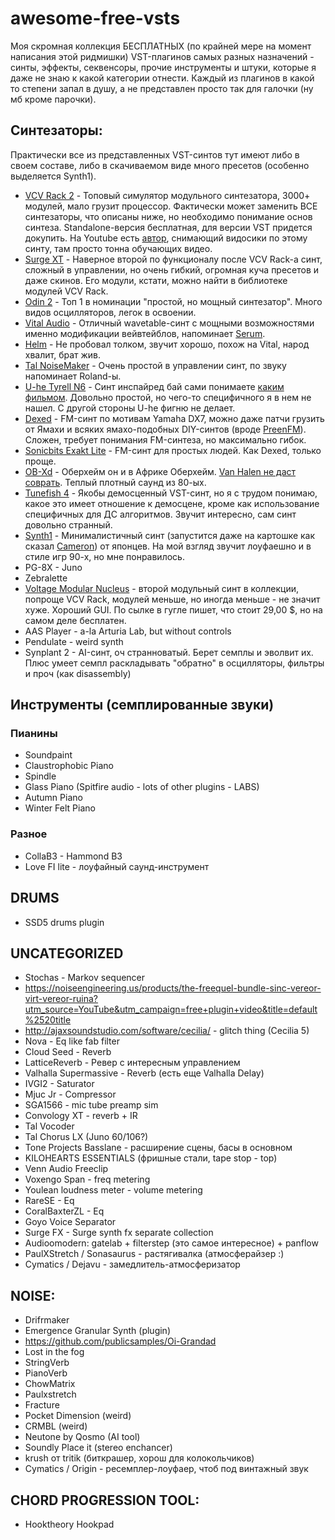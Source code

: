 # awesome-free-vsts
Моя скромная коллекция БЕСПЛАТНЫХ (по крайней мере на момент написания этой ридмишки) VST-плагинов самых разных назначений - синты, эффекты, секвенсоры, прочие инструменты и штуки, которые я даже не знаю к какой категории отнести. Каждый из плагинов в какой то степени запал в душу, а не представлен просто так для галочки (ну мб кроме парочки).

## Синтезаторы:

Практически все из представленных VST-синтов тут имеют либо в своем составе, либо в скачиваемом виде много пресетов (особенно выделяется Synth1).

- [VCV Rack 2](https://vcvrack.com) - Топовый симулятор модульного синтезатора, 3000+ модулей, мало грузит процессор. Фактически может заменить ВСЕ синтезаторы, что описаны ниже, но необходимо понимание основ синтеза. Standalone-версия бесплатная, для версии VST придется докупить. На Youtube есть [автор](https://www.youtube.com/channel/UCuWKHSHTHMV_nVSeNH4gYAg), снимающий видосики по этому синту, там просто тонна обучающих видео.
- [Surge XT](https://surge-synthesizer.github.io) - Наверное второй по функционалу после VCV Rack-а синт, сложный в управлении, но очень гибкий, огромная куча пресетов и даже скинов. Его модули, кстати, можно найти в библиотеке модулей VCV Rack.
- [Odin 2](https://thewavewarden.com/pages/odin-2) - Топ 1 в номинации "простой, но мощный синтезатор". Много видов осцилляторов, легок в освоении.
- [Vital Audio](https://vital.audio/) - Отличный wavetable-синт с мощными возможностями именно модификации вейвтейблов, напоминает [Serum](https://xferrecords.com/products/serum).
- [Helm](https://tytel.org/helm) - Не пробовал толком, звучит хорошо, похож на Vital, народ хвалит, брат жив.
- [Tal NoiseMaker](https://tal-software.com/products/tal-noisemaker) - Очень простой в управлении синт, по звуку напоминает Roland-ы.
- [U-he Tyrell N6](https://u-he.com/products/tyrelln6) - Синт инспайред бай сами понимаете [каким фильмом](https://www.imdb.com/title/tt0083658). Довольно простой, но чего-то специфичного я в нем не нашел. С другой стороны U-he фигню не делает.
- [Dexed](https://asb2m10.github.io/dexed) - FM-синт по мотивам Yamaha DX7, можно даже патчи грузить от Ямахи и всяких ямахо-подобных DIY-синтов (вроде [PreenFM](https://ixox.fr/preenfm2)). Сложен, требует понимания FM-синтеза, но максимально гибок.
- [Sonicbits Exakt Lite](https://www.sonicbits.com/exakt-lite.html) - FM-синт для простых людей. Как Dexed, только проще.
- [OB-Xd](https://www.discodsp.com/obxd) - Оберхейм он и в Африке Оберхейм. [Van Halen не даст соврать](https://www.youtube.com/watch?v=SwYN7mTi6HM). Теплый плотный саунд из 80-ых.
- [Tunefish 4](https://plugins4free.com/plugin/1836) - Якобы демосценный VST-синт, но я с трудом понимаю, какое это имеет отношение к демосцене, кроме как использование специфичных для ДС алгоритмов. Звучит интересно, сам синт довольно странный.
- [Synth1](https://www.kvraudio.com/product/synth1-by-daichi-laboratory-ichiro-toda) - Минималистичный синт (запустится даже на картошке как сказал [Cameron](https://www.youtube.com/@VenusTheory)) от японцев. На мой взгляд звучит лоуфаешно и в стиле игр 90-х, но мне понравилось.
- PG-8X - Juno
- Zebralette
- [Voltage Modular Nucleus](https://store.cherryaudio.com/bundles/voltage-modular-nucleus) - второй модульный синт в коллекции, попроще VCV Rack, модулей меньше, но иногда меньше - не значит хуже. Хороший GUI. По сылке в гугле пишет, что стоит 29,00 $, но на самом деле бесплатен.
- AAS Player - a-la Arturia Lab, but without controls
- Pendulate - weird synth
- Synplant 2 - AI-синт, оч странноватый. Берет семплы и эволвит их. Плюс умеет семпл раскладывать "обратно" в осцилляторы, фильтры и проч (как disassembly)

## Инструменты (семплированные звуки)

### Пианины
- Soundpaint
- Claustrophobic Piano
- Spindle
- Glass Piano (Spitfire audio - lots of other plugins - LABS)
- Autumn Piano
- Winter Felt Piano

### Разное
- CollaB3 - Hammond B3
- Love FI lite - лоуфайный саунд-инструмент

## DRUMS
- SSD5 drums plugin

## UNCATEGORIZED
- Stochas - Markov sequencer
- https://noiseengineering.us/products/the-freequel-bundle-sinc-vereor-virt-vereor-ruina?utm_source=YouTube&utm_campaign=free+plugin+video&title=default%2520title
- http://ajaxsoundstudio.com/software/cecilia/ - glitch thing (Cecilia 5)
- Nova - Eq like fab filter
- Cloud Seed - Reverb
- LatticeReverb - Ревер с интересным управлением
- Valhalla Supermassive - Reverb (есть еще Valhalla Delay)
- IVGI2 - Saturator
- Mjuc Jr - Compressor
- SGA1566 - mic tube preamp sim
- Convology XT - reverb + IR
- Tal Vocoder
- Tal Chorus LX (Juno 60/106?)
- Tone Projects Basslane - расширение сцены, басы в основном
- KILOHEARTS ESSENTIALS (фришные стали, tape stop - top)
- Venn Audio Freeclip
- Voxengo Span - freq metering
- Youlean loudness meter - volume metering
- RareSE - Eq
- CoralBaxterZL - Eq
- Goyo Voice Separator
- Surge FX - Surge synth fx separate collection
- Audioomodern: gatelab + filterstep (это самое интересное) + panflow
- PaulXStretch / Sonasaurus - растягивалка (атмосферайзер :)
- Cymatics / Dejavu - замедлитель-атмосферизатор

## NOISE:
- Drifrmaker
- Emergence Granular Synth (plugin)
- https://github.com/publicsamples/Oi-Grandad
- Lost in the fog
- StringVerb
- PianoVerb
- ChowMatrix
- Paulxstretch
- Fracture
- Pocket Dimension (weird)
- CRMBL (weird)
- Neutone by Qosmo (AI tool)
- Soundly Place it (stereo enchancer)
- krush от tritik (биткрашер, хорош для колокольчиков)
- Cymatics / Origin - ресемплер-лоуфаер, чтоб под винтажный звук

## CHORD PROGRESSION TOOL:
- Hooktheory Hookpad